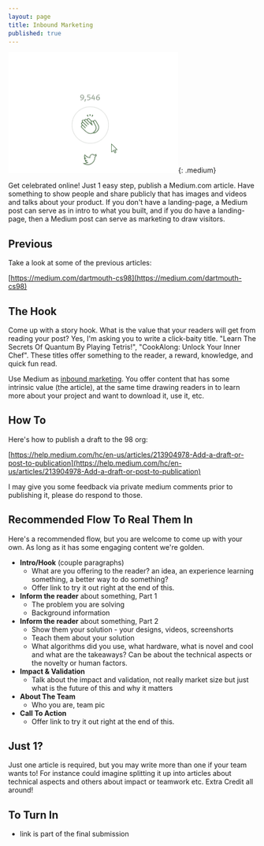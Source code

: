 ```yaml
---
layout: page
title: Inbound Marketing
published: true
---
```



![](img/claps.gif){: .medium}

Get celebrated online! Just 1 easy step, publish a Medium.com article.  Have something to show people and share publicly that has images and videos and talks about your product.  If you don't have a landing-page, a Medium post can serve as in intro to what you built, and if you do have a landing-page, then a Medium post can serve as marketing to draw visitors.

## Previous

Take a look at some of the previous articles:

[https://medium.com/dartmouth-cs98](https://medium.com/dartmouth-cs98)

## The Hook 

Come up with a story hook.  What is the value that your readers will get from reading your post?  Yes, I'm asking you to write a click-baity title.  "Learn The Secrets Of Quantum By Playing Tetris!", "CookAlong: Unlock Your Inner Chef".  These titles offer something to the reader, a reward, knowledge, and quick fun read. 

Use Medium as [inbound marketing](https://www.hubspot.com/inbound-marketing). You offer content that has some intrinsic value (the article), at the same time drawing readers in to learn more about your project and want to download it, use it, etc.


## How To

Here's how to publish a draft to the 98 org:

[https://help.medium.com/hc/en-us/articles/213904978-Add-a-draft-or-post-to-publication](https://help.medium.com/hc/en-us/articles/213904978-Add-a-draft-or-post-to-publication)

I may give you some feedback via private medium comments prior to publishing it, please do respond to those.

## Recommended Flow To Real Them In

Here's a recommended flow, but you are welcome to come up with your own.  As long as it has some engaging content we're golden.

* **Intro/Hook** (couple paragraphs)
  * What are you offering to the reader? an idea, an experience learning something, a better way to do something?
  * Offer link to try it out right at the end of this.
* **Inform the reader** about something, Part 1
  * The problem you are solving
  * Background information
* **Inform the reader** about something, Part 2
  * Show them your solution - your designs, videos, screenshorts
  * Teach them about your solution
  * What algorithms did you use, what hardware, what is novel and cool and what are the takeaways?  Can be about the technical aspects or the novelty or human factors.
* **Impact & Validation**
  * Talk about the impact and validation, not really market size but just what is the future of this and why it matters
* **About The Team**
  * Who you are, team pic
* **Call To Action**
  * Offer link to try it out right at the end of this.


## Just 1?

Just one article is required, but you may write more than one if your team wants to! For instance could imagine splitting it up into articles about technical aspects and others about impact or teamwork etc. Extra Credit all around!

## To Turn In

* link is part of the final submission


<!-- ![](img/deploy.gif){: .fancy .medium} -->
